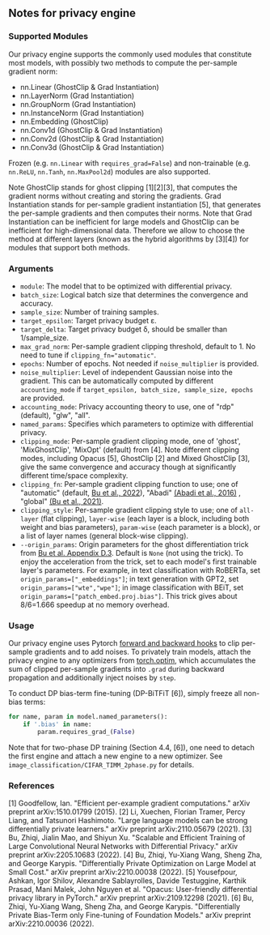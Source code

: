 ## Notes for privacy engine

### Supported Modules

Our privacy engine supports the commonly used modules that constitute most models, with possibly two methods to compute the per-sample gradient norm:
* nn.Linear (GhostClip & Grad Instantiation)
* nn.LayerNorm (Grad Instantiation)
* nn.GroupNorm (Grad Instantiation)
* nn.InstanceNorm (Grad Instantiation)
* nn.Embedding (GhostClip)
* nn.Conv1d (GhostClip & Grad Instantiation)
* nn.Conv2d (GhostClip & Grad Instantiation)
* nn.Conv3d (GhostClip & Grad Instantiation)

Frozen (e.g. `nn.Linear` with `requires_grad=False`) and non-trainable (e.g. `nn.ReLU`, `nn.Tanh`, `nn.MaxPool2d`) modules are also supported.

Note GhostClip stands for ghost clipping [1][2][3], that computes the gradient norms without creating and storing the gradients. Grad Instantiation stands for per-sample gradient instantiation [5], that generates the per-sample gradients and then computes their norms. Note that Grad Instantiation can be inefficient for large models and GhostClip can be inefficient for high-dimensional data. Therefore we allow to choose the method at different layers (known as the hybrid algorithms by [3][4]) for modules that support both methods.

### Arguments
* `module`: The model that to be optimized with differential privacy.
* `batch_size`: Logical batch size that determines the convergence and accuracy.
* `sample_size`: Number of training samples.
* `target_epsilon`: Target privacy budget ε.
* `target_delta`: Target privacy budget δ, should be smaller than 1/sample_size.
* `max_grad_norm`: Per-sample gradient clipping threshold, default to 1. No need to tune if `clipping_fn="automatic"`.
* `epochs`: Number of epochs. Not needed if `noise_multiplier` is provided.
* `noise_multiplier`: Level of independent Gaussian noise into the gradient. This can be automatically computed by different `accounting_mode` if `target_epsilon, batch_size, sample_size, epochs` are provided.
* `accounting_mode`: Privacy accounting theory to use, one of "rdp" (default), "glw", "all".
* `named_params`: Specifies which parameters to optimize with differential privacy.
* `clipping_mode`: Per-sample gradient clipping mode, one of 'ghost', 'MixGhostClip', 'MixOpt' (default) from [4]. Note different clipping modes, including Opacus [5], GhostClip [2] and Mixed GhostClip [3], give the same convergence and accuracy though at significantly different time/space complexity.
* `clipping_fn`: Per-sample gradient clipping function to use; one of "automatic" (default, [Bu et al., 2022](https://arxiv.org/pdf/2206.07136.pdf)), "Abadi" [(Abadi et al., 2016)](https://arxiv.org/pdf/1607.00133.pdf) , "global" [(Bu et al., 2021)](https://arxiv.org/pdf/2106.07830.pdf).
* `clipping_style`: Per-sample gradient clipping style to use; one of `all-layer` (flat clipping), `layer-wise` (each layer is a block, including both weight and bias parameters), `param-wise` (each parameter is a block), or a list of layer names (general block-wise clipping).
* `--origin_params`: Origin parameters for the ghost differentiation trick from [Bu et al. Appendix D.3](https://arxiv.org/pdf/2210.00038.pdf). Default is `None` (not using the trick). To enjoy the acceleration from the trick, set to each model's first trainable layer's parameters. For example, in text classification with RoBERTa, set `origin_params=["_embeddings"]`; in text generation with GPT2, set `origin_params=["wte","wpe"]`; in image classification with BEiT, set `origin_params=["patch_embed.proj.bias"]`. This trick gives about 8/6=1.666 speedup at no memory overhead.

### Usage
Our privacy engine uses Pytorch [forward and backward hooks](https://pytorch.org/tutorials/beginner/former_torchies/nnft_tutorial.html) to clip per-sample gradients and to add noises. To privately train models, attach the privacy engine to any optimizers from [torch.optim](https://pytorch.org/docs/stable/optim.html), which accumulates the sum of clipped per-sample gradients into `.grad` during backward propagation and additionally inject noises by `step`.

To conduct DP bias-term fine-tuning (DP-BiTFiT [6]), simply freeze all non-bias terms:
```python
for name, param in model.named_parameters():
    if '.bias' in name:
        param.requires_grad_(False)
```
Note that for two-phase DP training (Section 4.4, [6]), one need to detach the first engine and attach a new engine to a new optimizer. See `image_classification/CIFAR_TIMM_2phase.py` for details.

### References
[1] Goodfellow, Ian. "Efficient per-example gradient computations." arXiv preprint arXiv:1510.01799 (2015).
[2] Li, Xuechen, Florian Tramer, Percy Liang, and Tatsunori Hashimoto. "Large language models can be strong differentially private learners." arXiv preprint arXiv:2110.05679 (2021).
[3] Bu, Zhiqi, Jialin Mao, and Shiyun Xu. "Scalable and Efficient Training of Large Convolutional Neural Networks with Differential Privacy." arXiv preprint arXiv:2205.10683 (2022).
[4] Bu, Zhiqi, Yu-Xiang Wang, Sheng Zha, and George Karypis. "Differentially Private Optimization on Large Model at Small Cost." arXiv preprint arXiv:2210.00038 (2022).
[5] Yousefpour, Ashkan, Igor Shilov, Alexandre Sablayrolles, Davide Testuggine, Karthik Prasad, Mani Malek, John Nguyen et al. "Opacus: User-friendly differential privacy library in PyTorch." arXiv preprint arXiv:2109.12298 (2021).
[6] Bu, Zhiqi, Yu-Xiang Wang, Sheng Zha, and George Karypis. "Differentially Private Bias-Term only Fine-tuning of Foundation Models." arXiv preprint arXiv:2210.00036 (2022).